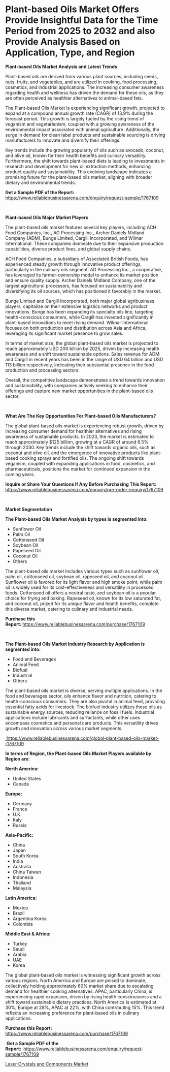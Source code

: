 <p><h1>Plant-based Oils Market Offers Provide Insightful Data for the Time Period from 2025 to 2032 and also Provide Analysis Based on Application, Type, and Region</h1></p><p><strong>Plant-based Oils Market Analysis and Latest Trends</strong></p>
<p><p>Plant-based oils are derived from various plant sources, including seeds, nuts, fruits, and vegetables, and are utilized in cooking, food processing, cosmetics, and industrial applications. The increasing consumer awareness regarding health and wellness has driven the demand for these oils, as they are often perceived as healthier alternatives to animal-based fats.</p><p>The Plant-based Oils Market is experiencing significant growth, projected to expand at a compound annual growth rate (CAGR) of 13.9% during the forecast period. This growth is largely fueled by the rising trend of veganism and vegetarianism, coupled with a growing awareness of the environmental impact associated with animal agriculture. Additionally, the surge in demand for clean label products and sustainable sourcing is driving manufacturers to innovate and diversify their offerings.</p><p>Key trends include the growing popularity of oils such as avocado, coconut, and olive oil, known for their health benefits and culinary versatility. Furthermore, the shift towards plant-based diets is leading to investments in research and development for new oil extraction methods, enhancing product quality and sustainability. This evolving landscape indicates a promising future for the plant-based oils market, aligning with broader dietary and environmental trends.</p></p>
<p><strong>Get a Sample PDF of the Report:&nbsp;</strong> <a href="https://www.reliablebusinessarena.com/enquiry/request-sample/1767109?utm_campaign=2041&utm_medium=2&utm_source=Github&utm_content=ia&utm_term=02022025&utm_id=plant-based-oils">https://www.reliablebusinessarena.com/enquiry/request-sample/1767109</a></p>
<p>&nbsp;</p>
<p><strong>Plant-based Oils Major Market Players</strong></p>
<p><p>The plant-based oils market features several key players, including ACH Food Companies, Inc., AG Processing Inc., Archer Daniels Midland Company (ADM), Bunge Limited, Cargill Incorporated, and Wilmar International. These companies dominate due to their expansive production capabilities, diverse product lines, and global supply chains.</p><p>ACH Food Companies, a subsidiary of Associated British Foods, has experienced steady growth through innovative product offerings, particularly in the culinary oils segment. AG Processing Inc., a cooperative, has leveraged its farmer-ownership model to enhance its market position and ensure quality supply. Archer Daniels Midland Company, one of the largest agricultural processors, has focused on sustainability and diversifying its oil sources, which has positioned it favorably in the market.</p><p>Bunge Limited and Cargill Incorporated, both major global agribusiness players, capitalize on their extensive logistics networks and product innovations. Bunge has been expanding its specialty oils line, targeting health-conscious consumers, while Cargill has invested significantly in plant-based innovations to meet rising demand. Wilmar International focuses on both production and distribution across Asia and Africa, leveraging its significant market presence to grow sales.</p><p>In terms of market size, the global plant-based oils market is projected to reach approximately USD 200 billion by 2025, driven by increasing health awareness and a shift toward sustainable options. Sales revenue for ADM and Cargill in recent years has been in the range of USD 64 billion and USD 113 billion respectively, indicating their substantial presence in the food production and processing sectors.</p><p>Overall, the competitive landscape demonstrates a trend towards innovation and sustainability, with companies actively seeking to enhance their offerings and capture new market opportunities in the plant-based oils sector.</p></p>
<p>&nbsp;</p>
<p><strong>What Are The Key Opportunities For Plant-based Oils Manufacturers?</strong></p>
<p><p>The global plant-based oils market is experiencing robust growth, driven by increasing consumer demand for healthier alternatives and rising awareness of sustainable products. In 2023, the market is estimated to reach approximately $125 billion, growing at a CAGR of around 6.5% through 2030. Key trends include the shift towards organic oils, such as coconut and olive oil, and the emergence of innovative products like plant-based cooking sprays and fortified oils. The ongoing shift towards veganism, coupled with expanding applications in food, cosmetics, and pharmaceuticals, positions the market for continued expansion in the coming years.</p></p>
<p><strong>Inquire or Share Your Questions If Any Before Purchasing This Report:</strong> <a href="https://www.reliablebusinessarena.com/enquiry/pre-order-enquiry/1767109?utm_campaign=2041&utm_medium=2&utm_source=Github&utm_content=ia&utm_term=02022025&utm_id=plant-based-oils">https://www.reliablebusinessarena.com/enquiry/pre-order-enquiry/1767109</a></p>
<p>&nbsp;</p>
<p><strong>Market Segmentation</strong></p>
<p><strong>The Plant-based Oils Market Analysis by types is segmented into:</strong></p>
<p><ul><li>Sunflower Oil</li><li>Palm Oil</li><li>Cottonseed Oil</li><li>Soybean Oil</li><li>Rapeseed Oil</li><li>Coconut Oil</li><li>Others</li></ul></p>
<p><p>The plant-based oils market includes various types such as sunflower oil, palm oil, cottonseed oil, soybean oil, rapeseed oil, and coconut oil. Sunflower oil is favored for its light flavor and high smoke point, while palm oil is widely used for its cost-effectiveness and versatility in processed foods. Cottonseed oil offers a neutral taste, and soybean oil is a popular choice for frying and baking. Rapeseed oil, known for its low saturated fat, and coconut oil, prized for its unique flavor and health benefits, complete this diverse market, catering to culinary and industrial needs.</p></p>
<p><strong>Purchase this Report:&nbsp;</strong><a href="https://www.reliablebusinessarena.com/purchase/1767109?utm_campaign=2041&utm_medium=2&utm_source=Github&utm_content=ia&utm_term=02022025&utm_id=plant-based-oils">https://www.reliablebusinessarena.com/purchase/1767109</a></p>
<p>&nbsp;</p>
<p><strong>The Plant-based Oils Market Industry Research by Application is segmented into:</strong></p>
<p><ul><li>Food and Beverages</li><li>Animal Feed</li><li>Biofuel</li><li>Industrial</li><li>Others</li></ul></p>
<p><p>The plant-based oils market is diverse, serving multiple applications. In the food and beverages sector, oils enhance flavor and nutrition, catering to health-conscious consumers. They are also pivotal in animal feed, providing essential fatty acids for livestock. The biofuel industry utilizes these oils as sustainable energy sources, reducing reliance on fossil fuels. Industrial applications include lubricants and surfactants, while other uses encompass cosmetics and personal care products. This versatility drives growth and innovation across various market segments.</p></p>
<p><a href="https://www.reliablebusinessarena.com/global-plant-based-oils-market-r1767109?utm_campaign=2041&utm_medium=2&utm_source=Github&utm_content=ia&utm_term=02022025&utm_id=plant-based-oils">&nbsp;https://www.reliablebusinessarena.com/global-plant-based-oils-market-r1767109</a></p>
<p><strong>In terms of Region, the Plant-based Oils Market Players available by Region are:</strong></p>
<p>
    <p> <strong> North America: </strong>
        <ul>
            <li>United States</li>
            <li>Canada</li>
        </ul>
        </p> 
    <p> <strong> Europe: </strong>
        <ul>
            <li>Germany</li>
            <li>France</li>
            <li>U.K.</li>
            <li>Italy</li>
            <li>Russia</li>
        </ul>
        </p> 
    <p> <strong> Asia-Pacific: </strong>
        <ul>
            <li>China</li>
            <li>Japan</li>
            <li>South Korea</li>
            <li>India</li>
            <li>Australia</li>
            <li>China Taiwan</li>
            <li>Indonesia</li>
            <li>Thailand</li>
            <li>Malaysia</li>
        </ul>
        </p> 
    <p> <strong> Latin America: </strong>
        <ul>
            <li>Mexico</li>
            <li>Brazil</li>
            <li>Argentina Korea</li>
            <li>Colombia</li>
        </ul>
        </p> 
    <p> <strong> Middle East & Africa: </strong>
        <ul>
            <li>Turkey</li>
            <li>Saudi</li>
            <li>Arabia</li>
            <li>UAE</li>
            <li>Korea</li>
        </ul>
    </p>
    </p>
<p><p>The global plant-based oils market is witnessing significant growth across various regions. North America and Europe are poised to dominate, collectively holding approximately 60% market share due to escalating demand for healthier cooking alternatives. APAC, particularly China, is experiencing rapid expansion, driven by rising health consciousness and a shift toward sustainable dietary practices. North America is estimated at 30%, Europe at 28%, APAC at 22%, with China contributing 15%. This trend reflects an increasing preference for plant-based oils in culinary applications.</p></p>
<p><strong>Purchase this Report: </strong><a href="https://www.reliablebusinessarena.com/purchase/1767109?utm_campaign=2041&utm_medium=2&utm_source=Github&utm_content=ia&utm_term=02022025&utm_id=plant-based-oils">https://www.reliablebusinessarena.com/purchase/1767109</a></p>
<p>&nbsp;<strong>Get a Sample PDF of the Report:&nbsp;&nbsp;</strong><a href="https://www.reliablebusinessarena.com/enquiry/request-sample/1767109?utm_campaign=2041&utm_medium=2&utm_source=Github&utm_content=ia&utm_term=02022025&utm_id=plant-based-oils">https://www.reliablebusinessarena.com/enquiry/request-sample/1767109</a></p>
<p><strong></strong></p>
<p><p><a href="https://github.com/JakirUddin651/Market-Research-Report-List-1/blob/main/laser-crystals-and-components-market.md?utm_campaign=2041&utm_medium=2&utm_source=Github&utm_content=ia&utm_term=02022025&utm_id=plant-based-oils">Laser Crystals and Components Market</a></p></p>